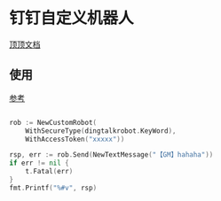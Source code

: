 # 钉钉自定义机器人

[顶顶文档](https://ding-doc.dingtalk.com/doc#/serverapi2/qf2nxq)

## 使用

[参考](./robot_test.go)

```go

rob := NewCustomRobot(
    WithSecureType(dingtalkrobot.KeyWord),
    WithAccessToken("xxxxx"))

rsp, err := rob.Send(NewTextMessage("【GM】hahaha"))
if err != nil {
    t.Fatal(err)
}
fmt.Printf("%#v", rsp)
```